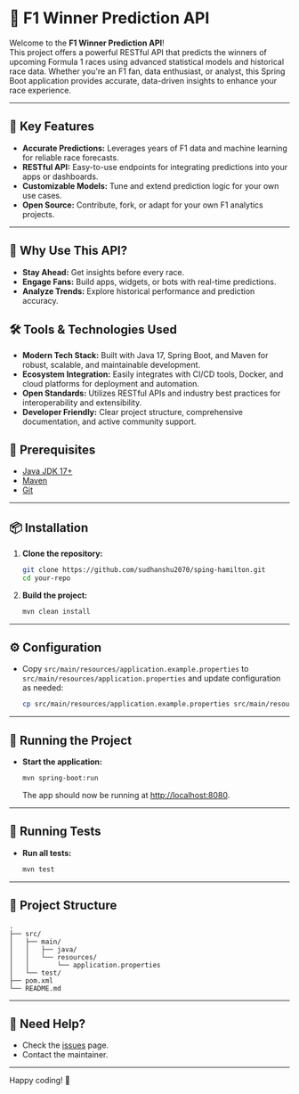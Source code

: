 # 🏁 F1 Winner Prediction API

Welcome to the **F1 Winner Prediction API**!  
This project offers a powerful RESTful API that predicts the winners of upcoming Formula 1 races using advanced statistical models and historical race data. Whether you're an F1 fan, data enthusiast, or analyst, this Spring Boot application provides accurate, data-driven insights to enhance your race experience.

---

## 🎯 Key Features

- **Accurate Predictions:** Leverages years of F1 data and machine learning for reliable race forecasts.
- **RESTful API:** Easy-to-use endpoints for integrating predictions into your apps or dashboards.
- **Customizable Models:** Tune and extend prediction logic for your own use cases.
- **Open Source:** Contribute, fork, or adapt for your own F1 analytics projects.

---

## 🌟 Why Use This API?

- **Stay Ahead:** Get insights before every race.
- **Engage Fans:** Build apps, widgets, or bots with real-time predictions.
- **Analyze Trends:** Explore historical performance and prediction accuracy.

## 🛠️ Tools & Technologies Used

- **Modern Tech Stack:** Built with Java 17, Spring Boot, and Maven for robust, scalable, and maintainable development.
- **Ecosystem Integration:** Easily integrates with CI/CD tools, Docker, and cloud platforms for deployment and automation.
- **Open Standards:** Utilizes RESTful APIs and industry best practices for interoperability and extensibility.
- **Developer Friendly:** Clear project structure, comprehensive documentation, and active community support.


## 🚀 Prerequisites

- [Java JDK 17+](https://adoptopenjdk.net/)
- [Maven](https://maven.apache.org/)
- [Git](https://git-scm.com/)

---

## 📦 Installation

1. **Clone the repository:**
    ```bash
    git clone https://github.com/sudhanshu2070/sping-hamilton.git
    cd your-repo
    ```

2. **Build the project:**
    ```bash
    mvn clean install
    ```

---

## ⚙️ Configuration

- Copy `src/main/resources/application.example.properties` to `src/main/resources/application.properties` and update configuration as needed:
    ```bash
    cp src/main/resources/application.example.properties src/main/resources/application.properties
    ```

---

## 🏃 Running the Project

- **Start the application:**
    ```bash
    mvn spring-boot:run
    ```
    The app should now be running at [http://localhost:8080](http://localhost:8080).

---

## 🧪 Running Tests

- **Run all tests:**
    ```bash
    mvn test
    ```

---

## 📁 Project Structure

```plaintext
.
├── src/
│   ├── main/
│   │   ├── java/
│   │   └── resources/
│   │       └── application.properties
│   └── test/
├── pom.xml
└── README.md
```

---

## 🙋 Need Help?

- Check the [issues](https://github.com/sudhanshu2070/) page.
- Contact the maintainer.

---

Happy coding! 🎉